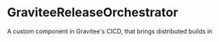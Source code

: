 # GraviteeReleaseOrchestrator
A custom component in Gravitee's CICD, that brings distributed builds in

